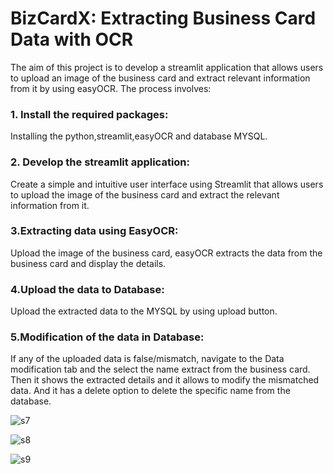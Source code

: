 # BizCardX: Extracting Business Card Data with OCR

 The aim of this project is to develop a streamlit application that allows users to upload an image of the business card and extract relevant information from it by using easyOCR. 
 The process involves:

 ### 1. Install the required packages:
 Installing the python,streamlit,easyOCR and database MYSQL.

 ### 2. Develop the streamlit application:
 Create a simple and intuitive user interface using Streamlit that allows users to upload the image of the business card and extract the relevant information from it.

 ### 3.Extracting data using EasyOCR:
 Upload the image of the business card, easyOCR extracts the data from the business card and display the details.

 ### 4.Upload the data to Database:
 Upload the extracted data to the MYSQL by using upload button.

 ### 5.Modification of the data in Database:
 If any of the uploaded data is false/mismatch, navigate to the Data modification tab and the select the name extract from the business card. Then it shows the extracted details and it allows to modify the mismatched data.
 And it has a delete option to delete the specific name from the database.

 ![s7](https://github.com/Jerome-12/BizCardX/assets/140602821/5660c0a8-57d1-4eed-a44c-02e9f167bda6)

![s8](https://github.com/Jerome-12/BizCardX/assets/140602821/bddafe15-f945-41cd-8489-91806bf53a92)

 ![s9](https://github.com/Jerome-12/BizCardX/assets/140602821/4d3ca9d4-1c68-489d-998f-3cfdcadc17e9)


 
